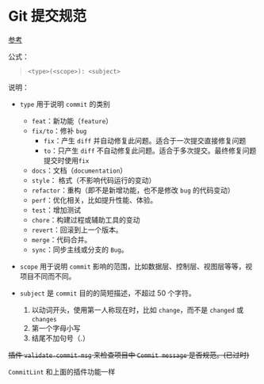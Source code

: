 # Git 提交规范

[参考](http://jartto.wang/2018/07/08/git-commit/)

公式：

> `<type>(<scope>): <subject>`

说明：

- `type` 用于说明 `commit` 的类别

  - `feat`：新功能（`feature`）
  - `fix/to`：修补 `bug`
    - `fix`：产生 `diff` 并自动修复此问题。适合于一次提交直接修复问题
    - `to`：只产生 `diff` 不自动修复此问题。适合于多次提交。最终修复问题提交时使用`fix`
  - `docs`：文档（`documentation`）
  - `style`： 格式（不影响代码运行的变动）
  - `refactor`：重构（即不是新增功能，也不是修改 `bug` 的代码变动）
  - `perf`：优化相关，比如提升性能、体验。
  - `test`：增加测试
  - `chore`：构建过程或辅助工具的变动
  - `revert`：回滚到上一个版本。
  - `merge`：代码合并。
  - `sync`：同步主线或分支的 `Bug`。

- `scope` 用于说明 `commit` 影响的范围，比如数据层、控制层、视图层等等，视项目不同而不同。
- `subject` 是 `commit` 目的的简短描述，不超过 50 个字符。
  1. 以动词开头，使用第一人称现在时，比如 `change`，而不是 `changed` 或 `changes`
  2. 第一个字母小写
  3. 结尾不加句号（.）

~~插件 `validate-commit-msg` 来检查项目中 `Commit message` 是否规范。(已过时)~~

`CommitLint` 和上面的插件功能一样
